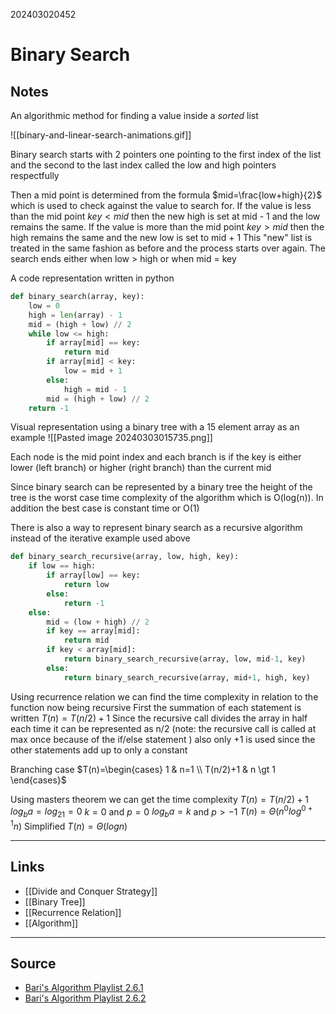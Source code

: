 202403020452
# Binary Search

## Notes

An algorithmic method for finding a value inside a _sorted_ list


![[binary-and-linear-search-animations.gif]]

Binary search starts with 2 pointers one pointing to the first index of the list and the second to the last index called the low and high pointers respectfully

Then a mid point is determined from the formula $mid=\frac{low+high}{2}$ which is used to check against the value to search for.
If the value is less than the mid point $key \lt mid$ then the new high is set at mid - 1 and the low remains the same. 
If the value is more than the mid point $key \gt mid$ then the high remains the same and the new low is set to mid + 1 
This "new" list is treated in the same fashion as before and the process starts over again.
The search ends either when low > high or when mid = key

A code representation written in python
```python
def binary_search(array, key):
    low = 0
    high = len(array) - 1
    mid = (high + low) // 2
    while low <= high:
        if array[mid] == key:
            return mid
        if array[mid] < key:
            low = mid + 1
        else:
            high = mid - 1
        mid = (high + low) // 2
    return -1
```

Visual representation using a binary tree with a 15 element array as an example
![[Pasted image 20240303015735.png]]

Each node is the mid point index and each branch is if the key is either lower (left branch) or higher (right branch) than the current mid

Since binary search can be represented by a binary tree the height of the tree is the worst case time complexity of the algorithm which is O(log(n)). In addition the best case is constant time or O(1)

There is also a way to represent binary search as a recursive algorithm instead of the iterative example used above
```python
def binary_search_recursive(array, low, high, key):
	if low == high:
		if array[low] == key:
			return low
		else:
			return -1
	else:
		mid = (low + high) // 2
		if key == array[mid]:
			return mid
		if key < array[mid]:
			return binary_search_recursive(array, low, mid-1, key)
		else:
			return binary_search_recursive(array, mid+1, high, key)
```

Using recurrence relation we can find the time complexity in relation to the function now being recursive
First the summation of each statement is written
$T(n)=T(n/2)+1$
Since the recursive call divides the array in half each time it can be represented as n/2 (note: the recursive call is called at max once because of the if/else statement ) also only +1 is used since the other statements add up to only a constant

Branching case
$T(n)=\begin{cases} 1 & n=1 \\ T(n/2)+1 & n \gt 1 \end{cases}$

Using masters theorem we can get the time complexity
$T(n)=T(n/2)+1$
$log_ba=log_21=0$
$k=0$ and $p=0$
$log_ba=k$ and $p \gt -1$
$T(n)=\Theta(n^0log^{0+1}n)$
Simplified
$T(n)=\Theta(logn)$


---
## Links

- [[Divide and Conquer Strategy]]
- [[Binary Tree]]
- [[Recurrence Relation]]
- [[Algorithm]]

---

## Source

- [Bari's Algorithm Playlist 2.6.1](https://youtu.be/C2apEw9pgtw?si=da0GWDbWV9mXh23q)
- [Bari's Algorithm Playlist 2.6.2](https://youtu.be/uEUXGcc2VXM?si=w20r_RUMkGhWP8AC)